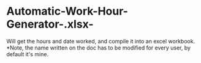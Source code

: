 # Automatic-Work-Hour-Generator-.xlsx-
Will get the hours and date worked, and compile it into an excel workbook. *Note, the name written on the doc has to be modified for every user, by default it's mine.
